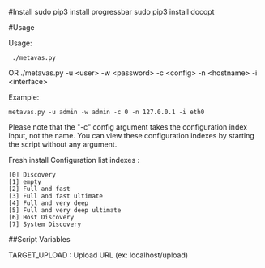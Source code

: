 #Install
sudo pip3 install progressbar
sudo pip3 install docopt


#Usage

Usage:

     ./metavas.py

  OR ./metavas.py -u \<user\> -w \<password\> -c \<config\> -n \<hostname\> -i \<interface\>

Example:

    metavas.py -u admin -w admin -c 0 -n 127.0.0.1 -i eth0




Please note that the "-c" config argument takes the configuration index input, not the name.
You can view these configuration indexes by starting the script without any argument.

Fresh install Configuration list indexes :

    [0] Discovery
    [1] empty
    [2] Full and fast
    [3] Full and fast ultimate
    [4] Full and very deep
    [5] Full and very deep ultimate
    [6] Host Discovery
    [7] System Discovery


##Script Variables

TARGET_UPLOAD            : Upload URL (ex: localhost/upload)
